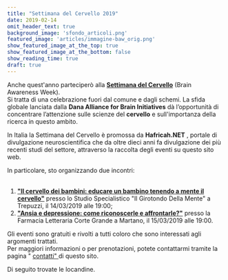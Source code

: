 ```yaml
---
title: "Settimana del Cervello 2019"
date: 2019-02-14
omit_header_text: true
background_image: 'sfondo_articoli.png'
featured_image: 'articles/immagine-baw_orig.png'
show_featured_image_at_the_top: true
show_featured_image_at_the_bottom: false
show_reading_time: true
draft: true
---
```


Anche quest'anno parteciperò alla **[Settimana del Cervello](https://www.settimanadelcervello.it/)** (Brain Awareness Week).   
Si tratta di una celebrazione fuori dal comune e dagli schemi. La sfida
globale lanciata dalla **Dana Alliance for Brain Initiatives** dà
l’opportunità di concentrare l’attenzione sulle scienze del **cervello** e
sull'importanza della ricerca in questo ambito.  
  
In Italia la Settimana del Cervello è promossa da **Hafricah.NET** , portale
di divulgazione neuroscientifica che da oltre dieci anni fa divulgazione dei
più recenti studi del settore, attraverso la raccolta degli eventi su questo
sito web.  
  
In particolare, sto organizzando due incontri:  
​

  1. **["Il cervello dei bambini: educare un bambino tenendo a mente il cervello"](https://www.settimanadelcervello.it/event/il-cervello-dei-bambini-educare-un-bambino-tenendo-a-mente-il-cervello/)** presso lo Studio Specialistico "Il Girotondo Della Mente" a Trepuzzi, il 14/03/2019 alle 19:00;
  2.  **["Ansia e depressione: come riconoscerle e affrontarle?"](https://www.settimanadelcervello.it/event/ansia-e-depressione-come-riconoscerle-e-affrontarle/)** presso la Farmacia Letteraria Corte Grande a Martano, il 15/03/2019 alle 19:00.  
  

Gli eventi sono gratuiti e rivolti a tutti coloro che sono interessati agli
argomenti trattati.  
Per maggiori informazioni o per prenotazioni, potete contattarmi tramite la pagina " [contatti" ](/contatti) di questo sito.   
  
Di seguito trovate le locandine.  

